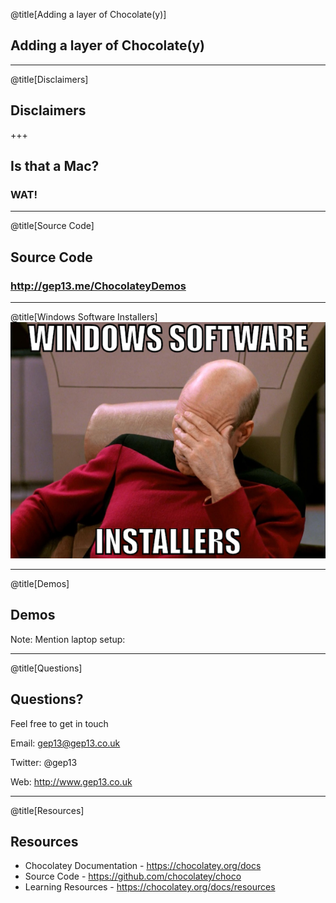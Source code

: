 @title[Adding a layer of Chocolate(y)]

## Adding a layer of Chocolate(y)

---

@title[Disclaimers]
## Disclaimers

+++

## Is that a Mac?
### WAT!

---

@title[Source Code]
## Source Code
### http://gep13.me/ChocolateyDemos

---

@title[Windows Software Installers]
![Windows Software Installers](assets/picard-meme.png)

---

@title[Demos]
## Demos

Note:
Mention laptop setup:

---

@title[Questions]
## Questions?

Feel free to get in touch

Email: gep13@gep13.co.uk

Twitter: @gep13

Web: http://www.gep13.co.uk

---

@title[Resources]
## Resources

* Chocolatey Documentation - https://chocolatey.org/docs
* Source Code - https://github.com/chocolatey/choco
* Learning Resources - https://chocolatey.org/docs/resources
